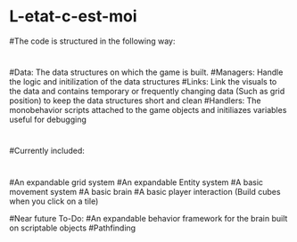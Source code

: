 # L-etat-c-est-moi

#The code is structured in the following way:
#
#Data: The data structures on which the game is built. 
#Managers: Handle the logic and initilization of the data structures
#Links: Link the visuals to the data and contains temporary or frequently changing data (Such as grid position) to keep the data structures short and clean
#Handlers: The monobehavior scripts attached to the game objects and initiliazes variables useful for debugging 
#
#Currently included:
#
#An expandable grid system
#An expandable Entity system
#A basic movement system
#A basic brain
#A basic player interaction (Build cubes when you click on a tile)

#Near future To-Do:
#An expandable behavior framework for the brain built on scriptable objects
#Pathfinding

